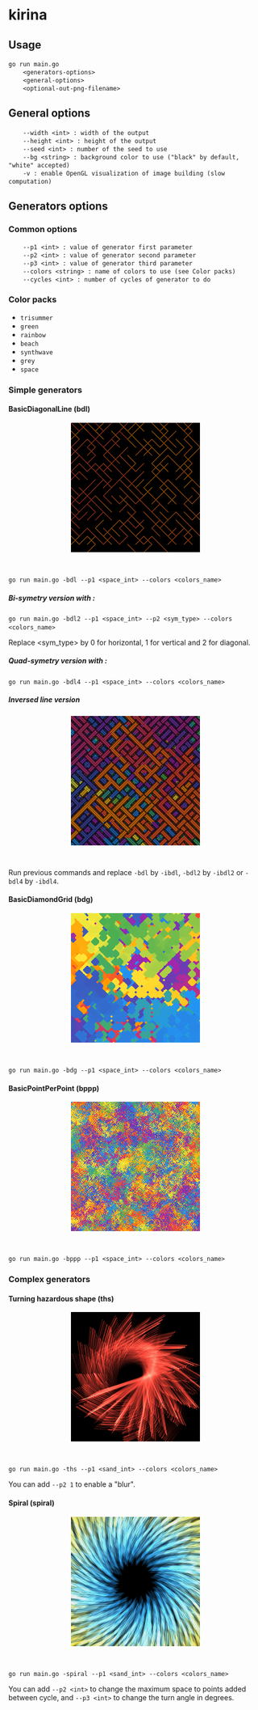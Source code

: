 # kirina

## Usage

```
go run main.go
	<generators-options>
	<general-options>
	<optional-out-png-filename>
```

## General options

```
	--width <int> : width of the output
	--height <int> : height of the output
	--seed <int> : number of the seed to use
	--bg <string> : background color to use ("black" by default, "white" accepted)
	-v : enable OpenGL visualization of image building (slow computation)
```

## Generators options

### Common options

```
	--p1 <int> : value of generator first parameter
	--p2 <int> : value of generator second parameter
	--p3 <int> : value of generator third parameter
	--colors <string> : name of colors to use (see Color packs)
	--cycles <int> : number of cycles of generator to do
```

### Color packs

- `trisummer`
- `green`
- `rainbow`
- `beach`
- `synthwave`
- `grey`
- `space`

### Simple generators

#### BasicDiagonalLine (bdl)

<p align="center"><img align="center" src="examples/bdl.png"/></p><br/>

`go run main.go -bdl --p1 <space_int> --colors <colors_name>`

##### Bi-symetry version with :

`go run main.go -bdl2 --p1 <space_int> --p2 <sym_type> --colors <colors_name>`

Replace <sym_type> by 0 for horizontal, 1 for vertical and 2 for diagonal.

##### Quad-symetry version with :

`go run main.go -bdl4 --p1 <space_int> --colors <colors_name>`

##### Inversed line version

<p align="center"><img align="center" src="examples/ibdl.png"/></p><br/>

Run previous commands and replace `-bdl` by `-ibdl`, `-bdl2` by `-ibdl2` or `-bdl4` by `-ibdl4`.

#### BasicDiamondGrid (bdg)

<p align="center"><img align="center" src="examples/bdg.png"/></p><br/>

`go run main.go -bdg --p1 <space_int> --colors <colors_name>`

#### BasicPointPerPoint (bppp)

<p align="center"><img align="center" src="examples/bppp.png"/></p><br/>

`go run main.go -bppp --p1 <space_int> --colors <colors_name>`

### Complex generators

#### Turning hazardous shape (ths)

<p align="center"><img align="center" src="examples/ths.png"/></p><br/>

`go run main.go -ths --p1 <sand_int> --colors <colors_name>`

You can add `--p2 1` to enable a "blur".

#### Spiral (spiral)

<p align="center"><img align="center" src="examples/spiral.png"/></p><br/>

`go run main.go -spiral --p1 <sand_int> --colors <colors_name>`

You can add `--p2 <int>` to change the maximum space to points added between cycle, and `--p3 <int>` to change the turn angle in degrees.
